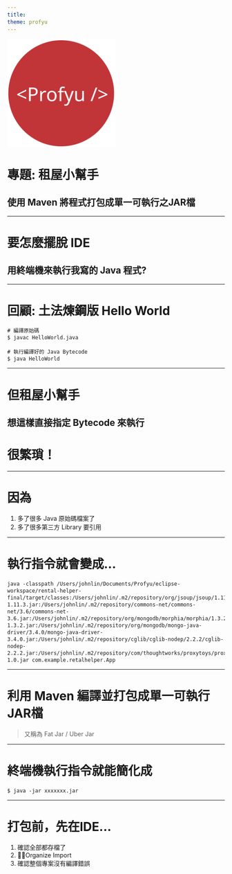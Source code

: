 ```yaml
---
title:  
theme: profyu
---
```


<!-- .slide: data-background="assets/background.png" -->
<img style='border:none;background:none;box-shadow:none;' src='assets/logo.svg' width="250"/>

# 專題: 租屋小幫手
## 使用 Maven 將程式打包成單一可執行之JAR檔

---

# 要怎麼擺脫 IDE 
## 用終端機來執行我寫的 Java 程式?

---

# 回顧: 土法煉鋼版 Hello World

```
# 編譯原始碼
$ javac HelloWorld.java

# 執行編譯好的 Java Bytecode
$ java HelloWorld
```

---

# 但租屋小幫手
## 想這樣直接指定 Bytecode 來執行
# 很繁瑣！

---

# 因為

1. 多了很多 Java 原始碼檔案了
2. 多了很多第三方 Library 要引用


---

# 執行指令就會變成...

```
java -classpath /Users/johnlin/Documents/Profyu/eclipse-workspace/rental-helper-final/target/classes:/Users/johnlin/.m2/repository/org/jsoup/jsoup/1.11.3/jsoup-1.11.3.jar:/Users/johnlin/.m2/repository/commons-net/commons-net/3.6/commons-net-3.6.jar:/Users/johnlin/.m2/repository/org/mongodb/morphia/morphia/1.3.2/morphia-1.3.2.jar:/Users/johnlin/.m2/repository/org/mongodb/mongo-java-driver/3.4.0/mongo-java-driver-3.4.0.jar:/Users/johnlin/.m2/repository/cglib/cglib-nodep/2.2.2/cglib-nodep-2.2.2.jar:/Users/johnlin/.m2/repository/com/thoughtworks/proxytoys/proxytoys/1.0/proxytoys-1.0.jar com.example.retalhelper.App
```

---

# 利用 Maven 編譯並打包成單一可執行JAR檔

> 又稱為 Fat Jar / Uber Jar

---

# 終端機執行指令就能簡化成

```
$ java -jar xxxxxxx.jar
```

---

# 打包前，先在IDE...

1. 確認全部都存檔了
2. Organize Import
3. 確認整個專案沒有編譯錯誤


